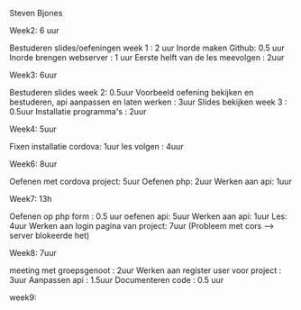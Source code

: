 Steven Bjones

Week2: 6 uur

Bestuderen slides/oefeningen week 1 : 2 uur
Inorde maken Github: 0.5 uur
Inorde brengen webserver : 1 uur
Eerste helft van de les meevolgen : 2uur

Week3: 6uur

Bestuderen slides week 2: 0.5uur
Voorbeeld oefening bekijken en bestuderen, api aanpassen en laten werken : 3uur
Slides bekijken week 3 : 0.5uur
Installatie programma's : 2uur

Week4: 5uur 

Fixen installatie cordova: 1uur
les volgen : 4uur

Week6: 8uur

Oefenen met cordova project: 5uur
Oefenen php: 2uur
Werken aan api: 1uur

Week7: 13h

Oefenen op php form : 0.5 uur
oefenen api: 5uur
Werken aan api: 1uur
Les: 4uur
Werken aan login pagina van project: 7uur (Probleem met cors --> server blokeerde het)

Week8: 7uur

meeting met groepsgenoot : 2uur
Werken aan register user voor project : 3uur
Aanpassen api : 1.5uur
Documenteren code : 0.5 uur

week9: 
